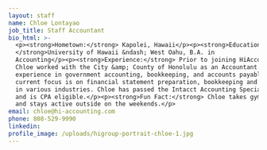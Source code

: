 ```yaml
---
layout: staff
name: Chloe Lontayao
job_title: Staff Accountant
bio_html: >-
  <p><strong>Hometown:</strong> Kapolei, Hawaii</p><p><strong>Education:
  </strong>University of Hawaii &ndash; West Oahu, B.A. in
  Accounting</p><p><strong>Experience:</strong> Prior to joining HiAccounting,
  Chloe worked with the City &amp; County of Honolulu as an Accountant. She has
  experience in government accounting, bookkeeping, and accounts payable. Her
  current focus is on financial statement preparation, bookkeeping and planning
  in various industries. Chloe has passed the Intacct Accounting Specialist Exam
  and is CPA eligible.</p><p><strong>Fun Fact:</strong> Chloe takes gymnastics
  and stays active outside on the weekends.</p>
email: chloe@hi-accounting.com
phone: 808-529-9990
linkedin:
profile_image: /uploads/higroup-portrait-chloe-1.jpg
---
```



